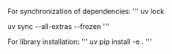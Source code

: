 
For synchronization of dependencies:
''' 
uv lock 

uv sync --all-extras --frozen
'''

For library installation:
'''
uv pip install -e .
'''


